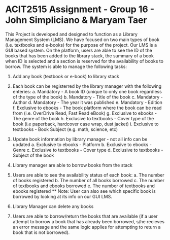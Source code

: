 # ACIT2515 Assignment - Group 16 - John Simpliciano & Maryam Taer

This Project is developed and designed to function as a Library Management System (LMS). 
We have focused on two main types of book (i.e. textbooks and e-books) for the purpose of the project. Our LMS is a GUI based system. On the platform, users are able to
see the ID of the books that has been added to the library stack, the summary of a book when ID is selected and a section is reserved for the availability of books to borrow.
The system is able to manage the following tasks:

1. Add any book (textbook or e-book) to library stack

2. Each book can be registerred by the library manager with the following enteries:
    a. Mandatory - A book ID (unique to only one book regardless of the type of the book)
    b. Mandatory - Title of the book
    c. Mandatory - Author
    d. Mandatory - The year it was published
    e. Mandatory - Edition
    f. Exclusive to ebooks - The book platform where the book can be read from (i.e. OverDrive Read, Fast Read eBook)
    g. Exclusive to ebooks - The genre of the book
    h. Exclusive to textbooks - Cover type of the book (i.e paperback, hardcover case wrap, dust jacket)
    i. Exclusive to textbooks - Book Subject (e.g. math, science, etc)
    
2. Update book information by library manager - not all info can be updated
  a. Exclusive to ebooks - Platform
  b. Exclusive to ebooks - Genre
  c. Exclusive to textbooks - Cover type
  d. Exclusive to textbooks - Subject of the book

3. Library manager are able to borrow books from the stack 
4. Users are able to see the availability status of each book:
  a. The number of books registered
  b. The number of all books borrowed
  c. The number of textbooks and ebooks borrowed
  e. The number of textbooks and ebooks registered
** Note: User can also see which specific book is borrowed by looking at its info on our GUI LMS.

5. Library Manager can delete any books 
6. Users are able to borrow/return the books that are available (if a user attempt to borrow a book that has already been borrowed, s/he recieves an error message 
and the same logic applies for attempting to return a book that is not borrowed).
